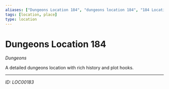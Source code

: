 ```yaml
---
aliases: ["Dungeons Location 184", "dungeons location 184", "184 Location Dungeons"]
tags: [location, place]
type: location
---
```


# Dungeons Location 184

*Dungeons*

A detailed dungeons location with rich history and plot hooks.

---
*ID: LOC00183*